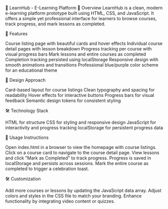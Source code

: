 📘 LearnHub - E-Learning Platform
📝 Overview
LearnHub is a clean, modern e-learning platform prototype built using HTML, CSS, and JavaScript. It offers a simple yet professional interface for learners to browse courses, track progress, and mark lessons as completed.

🚀 Features

Course listing page with beautiful cards and hover effects
Individual course detail pages with lesson breakdown
Progress tracking per course with visual progress bars
Mark lessons and entire courses as completed
Completion tracking persisted using localStorage
Responsive design with smooth animations and transitions
Professional blue/purple color scheme for an educational theme


🎨 Design Approach

Card-based layout for course listings
Clean typography and spacing for readability
Hover effects for interactive buttons
Progress bars for visual feedback
Semantic design tokens for consistent styling


🛠️ Technology Stack

HTML for structure
CSS for styling and responsive design
JavaScript for interactivity and progress tracking
localStorage for persistent progress data


📂 Usage Instructions

Open index.html in a browser to view the homepage with course listings.
Click on a course card to navigate to the course detail page.
View lessons and click "Mark as Completed" to track progress.
Progress is saved in localStorage and persists across sessions.
Mark the entire course as completed to trigger a celebration toast.


🛠️ Customization

Add more courses or lessons by updating the JavaScript data array.
Adjust colors and styles in the CSS file to match your branding.
Enhance functionality by integrating video content or quizzes.
